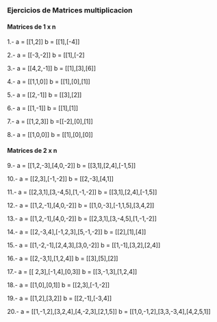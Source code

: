 ### Ejercicios de Matrices multiplicacion
#### Matrices de 1 x n

1.- a = [[1,2]] b = [[1],[-4]]

2.- a = [[-3,-2]] b = [[1],[-2]

3.- a = [[4,2,-1]] b = [[1],[3],[6]]

4.- a = [[1,1,0]] b = [[1],[0],[1]]

5.- a = [[2,-1]] b = [[3],[2]]

6.- a = [[1,-1]] b = [[1],[1]]

7.- a = [[1,2,3]] b =[[-2],[0],[1]]

8.- a = [[1,0,0]] b = [[1],[0],[0]]

#### Matrices de 2 x n
9.- a = [[1,2,-3],[4,0,-2]] b = [[3,1],[2,4],[-1,5]]

10.- a = [[2,3],[-1,-2]] b = [[2,-3],[4,1]]

11.- a = [[2,3,1],[3,-4,5],[1,-1,-2]] b = [[3,1],[2,4],[-1,5]]

12.- a = [[1,2,-1],[4,0,-2]] b = [[1,0,-3],[-1,1,5],[3,4,2]]

13.- a = [[1,2,-1],[4,0,-2]] b = [[2,3,1],[3,-4,5],[1,-1,-2]]

14.- a = [[2,-3,4],[-1,2,3],[5,-1,-2]] b = [[2],[1],[4]]

15.- a = [[1,-2,-1],[2,4,3],[3,0,-2]] b = [[1,-1],[3,2],[2,4]]

16.- a = [[2,-3,1],[1,2,4]] b = [[3],[5],[2]]

17.- a = [[ 2,3],[-1,4],[0,3]] b = [[3,-1,3],[1,2,4]]

18.- a = [[1,0],[0,1]] b = [[2,3],[-1,-2]]

19.- a = [[1,2],[3,2]] b = [[2,-1],[-3,4]]

20.- a = [[1,-1,2],[3,2,4],[4,-2,3],[2,1,5]] b = [[1,0,-1,2],[3,3,-3,4],[4,2,5,1]]
